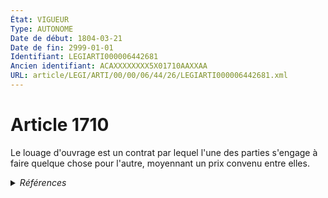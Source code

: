 ```yaml
---
État: VIGUEUR
Type: AUTONOME
Date de début: 1804-03-21
Date de fin: 2999-01-01
Identifiant: LEGIARTI000006442681
Ancien identifiant: ACAXXXXXXXX5X01710AAXXAA
URL: article/LEGI/ARTI/00/00/06/44/26/LEGIARTI000006442681.xml
---
```


<h1>Article 1710</h1>

Le louage d'ouvrage est un contrat par lequel l'une des parties s'engage à faire
quelque chose pour l'autre, moyennant un prix convenu entre elles.


<details>
  <summary><em>Références</em></summary>

  <h2>Références faites par l'article</h2>
  
  <ul>
    <li>
      CODIFICATION source Loi 1804-03-07
    </li>
    <li>
      CREATION source Loi 1804-03-07 promulguée le 17 mars 1804
    </li>
  </ul>
</details>
